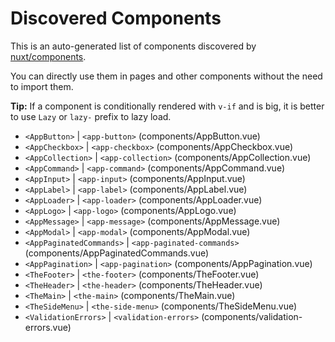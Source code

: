 # Discovered Components

This is an auto-generated list of components discovered by [nuxt/components](https://github.com/nuxt/components).

You can directly use them in pages and other components without the need to import them.

**Tip:** If a component is conditionally rendered with `v-if` and is big, it is better to use `Lazy` or `lazy-` prefix to lazy load.

- `<AppButton>` | `<app-button>` (components/AppButton.vue)
- `<AppCheckbox>` | `<app-checkbox>` (components/AppCheckbox.vue)
- `<AppCollection>` | `<app-collection>` (components/AppCollection.vue)
- `<AppCommand>` | `<app-command>` (components/AppCommand.vue)
- `<AppInput>` | `<app-input>` (components/AppInput.vue)
- `<AppLabel>` | `<app-label>` (components/AppLabel.vue)
- `<AppLoader>` | `<app-loader>` (components/AppLoader.vue)
- `<AppLogo>` | `<app-logo>` (components/AppLogo.vue)
- `<AppMessage>` | `<app-message>` (components/AppMessage.vue)
- `<AppModal>` | `<app-modal>` (components/AppModal.vue)
- `<AppPaginatedCommands>` | `<app-paginated-commands>` (components/AppPaginatedCommands.vue)
- `<AppPagination>` | `<app-pagination>` (components/AppPagination.vue)
- `<TheFooter>` | `<the-footer>` (components/TheFooter.vue)
- `<TheHeader>` | `<the-header>` (components/TheHeader.vue)
- `<TheMain>` | `<the-main>` (components/TheMain.vue)
- `<TheSideMenu>` | `<the-side-menu>` (components/TheSideMenu.vue)
- `<ValidationErrors>` | `<validation-errors>` (components/validation-errors.vue)
